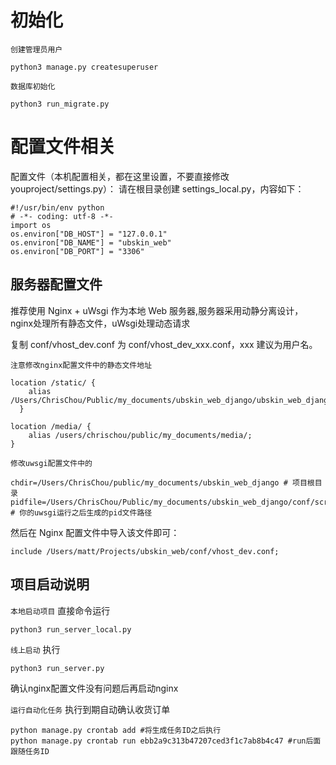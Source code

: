 初始化
============

`创建管理员用户`
```
python3 manage.py createsuperuser
```

`数据库初始化`
```
python3 run_migrate.py
```

配置文件相关
==========
配置文件（本机配置相关，都在这里设置，不要直接修改 youproject/settings.py）：
请在根目录创建 settings_local.py，内容如下：
```
#!/usr/bin/env python
# -*- coding: utf-8 -*-
import os
os.environ["DB_HOST"] = "127.0.0.1"
os.environ["DB_NAME"] = "ubskin_web"
os.environ["DB_PORT"] = "3306"
```

服务器配置文件
------------
推荐使用 Nginx + uWsgi 作为本地 Web 服务器,服务器采用动静分离设计，nginx处理所有静态文件，uWsgi处理动态请求

复制 conf/vhost_dev.conf 为 conf/vhost_dev_xxx.conf，xxx 建议为用户名。

`注意修改nginx配置文件中的静态文件地址`
```
location /static/ {
    alias /Users/ChrisChou/Public/my_documents/ubskin_web_django/ubskin_web_django/static/;
  }

location /media/ {
    alias /users/chrischou/public/my_documents/media/;
}

```
`修改uwsgi配置文件中的`
```
chdir=/Users/ChrisChou/public/my_documents/ubskin_web_django # 项目根目录
pidfile=/Users/ChrisChou/Public/my_documents/ubskin_web_django/conf/script/uwsgi.pid # 你的uwsgi运行之后生成的pid文件路径

```

然后在 Nginx 配置文件中导入该文件即可：
```
include /Users/matt/Projects/ubskin_web/conf/vhost_dev.conf;
```

项目启动说明
------
`本地启动项目`
直接命令运行
```
python3 run_server_local.py
```

`线上启动`
执行
```
python3 run_server.py
```
确认nginx配置文件没有问题后再启动nginx

`运行自动化任务`
执行到期自动确认收货订单
```
python manage.py crontab add #将生成任务ID之后执行
python manage.py crontab run ebb2a9c313b47207ced3f1c7ab8b4c47 #run后面跟随任务ID
```
